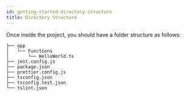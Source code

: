 ```yaml
---
id: getting-started-directory-structure
title: Directory Structure
---
```


Once inside the project, you should have a folder structure as follows:

```
├── app
│   └── Functions
│       └── HelloWorld.ts
├── jest.config.js
├── package.json
├── prettier.config.js
├── tsconfig.json
├── tsconfig.test.json
└── tslint.json
```
